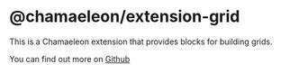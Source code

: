 # @chamaeleon/extension-grid

This is a Chamaeleon extension that provides blocks for building grids.

You can find out more on [Github](https://github.com/lFandoriNl/chamaeleon#chamaeleon)
